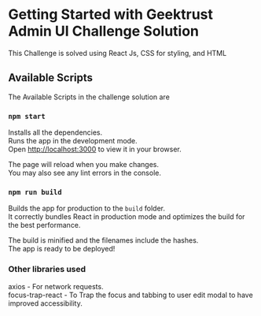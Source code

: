 # Getting Started with Geektrust Admin UI Challenge Solution

This Challenge is solved using React Js, CSS for styling, and HTML

## Available Scripts

The Available Scripts in the challenge solution are

### `npm start`

Installs all the dependencies.\
Runs the app in the development mode.\
Open [http://localhost:3000](http://localhost:3000) to view it in your browser.

The page will reload when you make changes.\
You may also see any lint errors in the console.

### `npm run build`

Builds the app for production to the `build` folder.\
It correctly bundles React in production mode and optimizes the build for the best performance.

The build is minified and the filenames include the hashes.\
The app is ready to be deployed!

### Other libraries used

axios - For network requests.\
focus-trap-react - To Trap the focus and tabbing to user edit modal to have improved accessibility.
